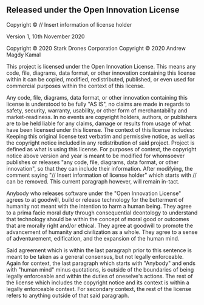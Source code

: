 

## Released under the Open Innovation License
Copyright © // Insert information of license holder

Version 1, 10th November 2020

Copyright © 2020 Stark Drones Corporation
Copyright © 2020 Andrew Magdy Kamal

This project is licensed under the Open Innovation License. This means any code, file, diagrams, data format, or other innovation containing this license within it can be copied, modified, redistributed, published, or even used for commercial purposes within the context of this license.

Any code, file, diagrams, data format, or other innovation containing this license is understood to be fully "AS IS", no claims are made in regards to safety, security, warranty, usability, or other form of merchantability and market-readiness. In no events are copyright holders, authors, or publishers are to be held liable for any claims, damage or results from usage of what have been licensed under this license.
The context of this license includes: Keeping this original license text verbatim and permissive notice, as well as the copyright notice included in any redistribution of said project. Project is defined as what is using this license. For purposes of context, the copyright notice above version and year is meant to be modified for whomsoever publishes or releases "any code, file, diagrams, data format, or other innovation", so that they can include their information. After modifying, the comment saying "// Insert information of license holder" which starts with // can be removed. This current paragraph however, will remain in-tact.

Anybody who releases software under the "Open Innovation License" agrees to at goodwill, build or release technology for the betterment of humanity not meant with the intention to harm a human being. They agree to a prima facie moral duty through consequential deontology to understand that technology should be within the concept of moral good or outcomes that are morally right and/or ethical. They agree at goodwill to promote the advancement of humanity and civilization as a whole. They agree to a sense of adventurement, edification, and the expansion of the human mind.

Said agreement which is within the last paragraph prior to this sentence is meant to be taken as a general consensus, but not legally enforceable. Again for context, the last paragraph which starts with "Anybody" and ends with "human mind" minus quotations, is outside of the boundaries of being legally enforceable and within the duties of oneselve's actions. The rest of the license which includes the copyright notice and its context is within a legally enforceable context. For secondary context, the rest of the license refers to anything outside of that said paragraph.
